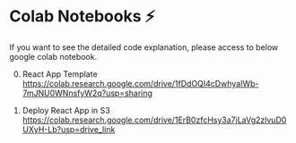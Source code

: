 # Colab Notebooks ⚡
If you want to see the detailed code explanation, please access to below google colab notebook.

0. React App Template
https://colab.research.google.com/drive/1fDdOQI4cDwhyaIWb-7mJNU0WNnsfyW2q?usp=sharing

1. Deploy React App in S3
https://colab.research.google.com/drive/1ErB0zfcHsy3a7jLaVg2zlvuD0UXyH-Lb?usp=drive_link
